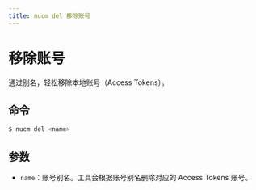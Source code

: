 ```yaml
---
title: nucm del 移除账号
---
```


# 移除账号

通过别名，轻松移除本地账号（Access Tokens）。

## 命令

```bash
$ nucm del <name>
```

## 参数

- `name`：账号别名。工具会根据账号别名删除对应的 Access Tokens 账号。
